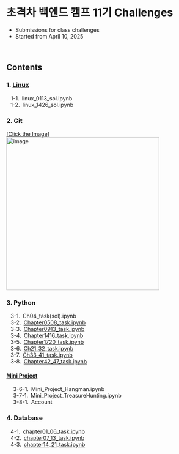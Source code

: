# 초격차 백엔드 캠프 11기 Challenges
- Submissions for class challenges
- Started from April 10, 2025
<br/>

## Contents<br/>
  ### 1. [Linux](https://github.com/loveyoun/chogyukcha_11_challenges/tree/main/Linux)<br/>
  &nbsp;&nbsp; 1-1.&ensp;linux_0113_sol.ipynb<br/>
  &ensp; 1-2.&ensp;linux_1426_sol.ipynb
  ### 2. Git<br/>
  [[Click the Image]<br/><img width="400" alt="image" src="https://github.com/user-attachments/assets/3b1a309b-dc22-41cb-be02-3e61964602ad" />](https://github.com/loveyoun/chogyukcha_11_challenges/tree/main/Git)<br/>
  ### 3. Python<br/>
  &ensp; 3-1.&ensp;Ch04_task(sol).ipynb<br/>
  &ensp; 3-2.&ensp;[Chapter0508_task.ipynb](https://github.com/loveyoun/chogyukcha_11_challenges/blob/main/Python/Chapter0508_task.ipynb)<br/>
  &ensp; 3-3.&ensp;[Chapter0913_task.ipynb](https://github.com/loveyoun/chogyukcha_11_challenges/blob/main/Python/Chaper0913_task.ipynb)<br/>
  &ensp; 3-4.&ensp;[Chapter1416_task.ipynb](https://github.com/loveyoun/chogyukcha_11_challenges/blob/main/Python/Chaper1416_task.ipynb)<br/>
  &ensp; 3-5.&ensp;[Chapter1720_task.ipynb](https://github.com/loveyoun/chogyukcha_11_challenges/blob/main/Python/Chapter1720_task.ipynb)<br/>
  &ensp; 3-6.&ensp;[Ch21_32_task.ipynb](https://github.com/loveyoun/chogyukcha_11_challenges/blob/main/Python/Ch21_32_task.ipynb)<br/>
  &ensp; 3-7.&ensp;[Ch33_41_task.ipynb](https://github.com/loveyoun/chogyukcha_11_challenges/blob/main/Python/Ch33_41_task.ipynb)<br/>
  &ensp; 3-8.&ensp;[Chapter42_47_task.ipynb](https://github.com/loveyoun/chogyukcha_11_challenges/blob/main/Python/Chapter42_47_task.ipynb)<br/>
  
  #### [Mini Project](https://github.com/loveyoun/chogyukcha_11_challenges/tree/main/Python/Mini_Project)<br/>
  &ensp;&ensp; 3-6-1.&ensp;Mini_Project_Hangman.ipynb<br/>
  &ensp;&ensp; 3-7-1.&ensp;Mini_Project_TreasureHunting.ipynb<br/>
  &ensp;&ensp; 3-8-1.&ensp;Account<br/>

  ### 4. Database<br/>
  &ensp; 4-1.&ensp;[chapter01_06_task.ipynb](https://github.com/loveyoun/chogyukcha_11_challenges/blob/main/Database/chapter01_06.ipynb)<br/>
  &ensp; 4-2.&ensp;[chapter07_13_task.ipynb](https://github.com/loveyoun/chogyukcha_11_challenges/blob/main/Database/chapter07_13.ipynb)<br/>
  &ensp; 4-3.&ensp;[chapter14_21_task.ipynb](https://github.com/loveyoun/chogyukcha_11_challenges/blob/main/Database/chapter14_21.ipynb)<br/>
